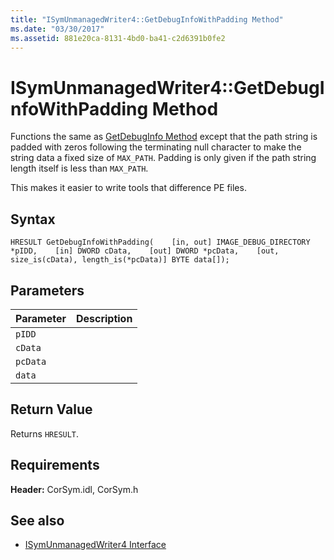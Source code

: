 ```yaml
---
title: "ISymUnmanagedWriter4::GetDebugInfoWithPadding Method"
ms.date: "03/30/2017"
ms.assetid: 881e20ca-8131-4bd0-ba41-c2d6391b0fe2
---
```

# ISymUnmanagedWriter4::GetDebugInfoWithPadding Method
Functions the same as [GetDebugInfo Method](isymunmanagedwriter-getdebuginfo-method.md) except that the path string is padded with zeros following the terminating null character to make the string data a fixed size of `MAX_PATH`. Padding is only given if the path string length itself is less than `MAX_PATH`.  
  
 This makes it easier to write tools that difference PE files.  
  
## Syntax  
  
```idl  
HRESULT GetDebugInfoWithPadding(    [in, out] IMAGE_DEBUG_DIRECTORY *pIDD,    [in] DWORD cData,    [out] DWORD *pcData,    [out, size_is(cData), length_is(*pcData)] BYTE data[]);  
```  
  
## Parameters  
  
|Parameter|Description|  
|---------------|-----------------|  
|`pIDD`||  
|`cData`||  
|`pcData`||  
|`data`||  
  
## Return Value  
 Returns `HRESULT`.  
  
## Requirements  
 **Header:** CorSym.idl, CorSym.h  
  
## See also

- [ISymUnmanagedWriter4 Interface](isymunmanagedwriter4-interface.md)

